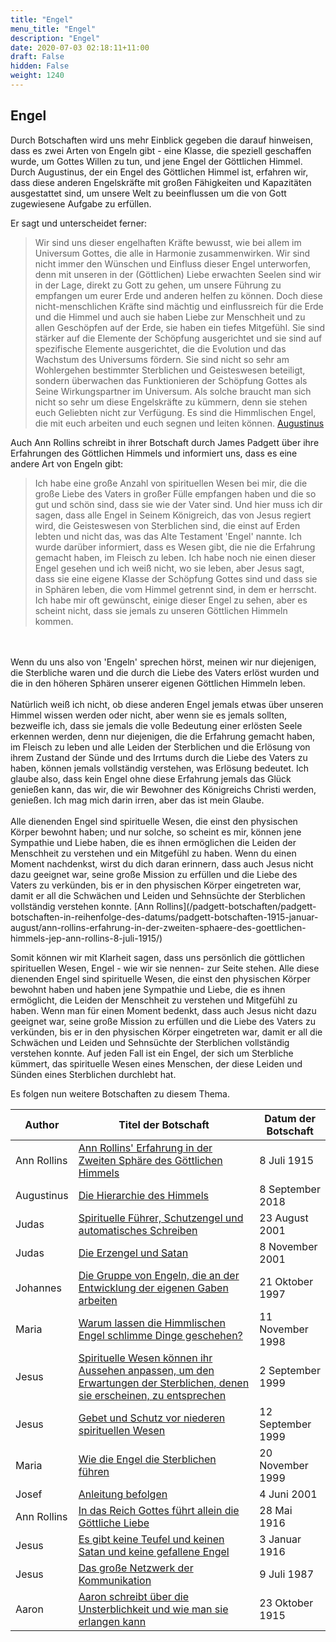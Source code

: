 ```yaml
---
title: "Engel"
menu_title: "Engel"
description: "Engel"
date: 2020-07-03 02:18:11+11:00
draft: False
hidden: False
weight: 1240
---
```

## Engel

Durch Botschaften wird uns mehr Einblick gegeben die darauf hinweisen, dass es zwei Arten von Engeln gibt - eine Klasse, die speziell geschaffen wurde, um Gottes Willen zu tun, und jene Engel der Göttlichen Himmel. Durch Augustinus, der ein Engel des Göttlichen Himmel ist, erfahren wir, dass diese anderen Engelskräfte mit großen Fähigkeiten und Kapazitäten ausgestattet sind, um unsere Welt zu beeinflussen um die von Gott zugewiesene Aufgabe zu erfüllen.

Er sagt und unterscheidet ferner:  

> Wir sind uns dieser engelhaften Kräfte bewusst, wie bei allem im Universum Gottes, die alle in Harmonie zusammenwirken. Wir sind nicht immer den Wünschen und Einfluss dieser Engel unterworfen, denn mit unseren in der (Göttlichen) Liebe erwachten Seelen sind wir in der Lage, direkt zu Gott zu gehen, um unsere Führung zu empfangen um eurer Erde und anderen helfen zu können. Doch diese nicht-menschlichen Kräfte sind mächtig und einflussreich für die Erde und die Himmel und auch sie haben Liebe zur Menschheit und zu allen Geschöpfen auf der Erde, sie haben ein tiefes Mitgefühl. Sie sind stärker auf die Elemente der Schöpfung ausgerichtet und sie sind auf spezifische Elemente ausgerichtet, die die Evolution und das Wachstum des Universums fördern. Sie sind nicht so sehr am Wohlergehen bestimmter Sterblichen und Geisteswesen beteiligt, sondern überwachen das Funktionieren der Schöpfung Gottes als Seine Wirkungspartner im Universum. Als solche braucht man sich nicht so sehr um diese Engelskräfte zu kümmern, denn sie stehen euch Geliebten nicht zur Verfügung. Es sind die Himmlischen Engel, die mit euch arbeiten und euch segnen und leiten können.  [Augustinus](/aktuelle-botschaften/aktuelle-botschaften-in-reihenfolge-des-datums/aktuelle-botschaften-2018/die-hierarchie-des-himmels-af-augustinus-8-september-2018/)

Auch Ann Rollins schreibt in ihrer Botschaft durch James Padgett über ihre Erfahrungen des Göttlichen Himmels und informiert uns, dass es eine andere Art von Engeln gibt:

> Ich habe eine große Anzahl von spirituellen Wesen bei mir, die die große Liebe des Vaters in großer Fülle empfangen haben und die so gut und schön sind, dass sie wie der Vater sind. Und hier muss ich dir sagen, dass alle Engel in Seinem Königreich, das von Jesus regiert wird, die Geisteswesen von Sterblichen sind, die einst auf Erden lebten und nicht das, was das Alte Testament 'Engel' nannte. Ich wurde darüber informiert, dass es Wesen gibt, die nie die Erfahrung gemacht haben, im Fleisch zu leben. Ich habe noch nie einen dieser Engel gesehen und ich weiß nicht, wo sie leben, aber Jesus sagt, dass sie eine eigene Klasse der Schöpfung Gottes sind und dass sie in Sphären leben, die vom Himmel getrennt sind, in dem er herrscht. Ich habe mir oft gewünscht, einige dieser Engel zu sehen, aber es scheint nicht, dass sie jemals zu unseren Göttlichen Himmeln kommen.
<br>
<br>
Wenn du uns also von 'Engeln' sprechen hörst, meinen wir nur diejenigen, die Sterbliche waren und die durch die Liebe des Vaters erlöst wurden und die in den höheren Sphären unserer eigenen Göttlichen Himmeln leben.
<br>
<br>
Natürlich weiß ich nicht, ob diese anderen Engel jemals etwas über unseren Himmel wissen werden oder nicht, aber wenn sie es jemals sollten, bezweifle ich, dass sie jemals die volle Bedeutung einer erlösten Seele erkennen werden, denn nur diejenigen, die die Erfahrung gemacht haben, im Fleisch zu leben und alle Leiden der Sterblichen und die Erlösung von ihrem Zustand der Sünde und des Irrtums durch die Liebe des Vaters zu haben, können jemals vollständig verstehen, was Erlösung bedeutet. Ich glaube also, dass kein Engel ohne diese Erfahrung jemals das Glück genießen kann, das wir, die wir Bewohner des Königreichs Christi werden, genießen. Ich mag mich darin irren, aber das ist mein Glaube.
<br>
<br>
Alle dienenden Engel sind spirituelle Wesen, die einst den physischen Körper bewohnt haben; und nur solche, so scheint es mir, können jene Sympathie und Liebe haben, die es ihnen ermöglichen die Leiden der Menschheit zu verstehen und ein Mitgefühl zu haben. Wenn du einen Moment nachdenkst, wirst du dich daran erinnern, dass auch Jesus nicht dazu geeignet war, seine große Mission zu erfüllen und die Liebe des Vaters zu verkünden, bis er in den physischen Körper eingetreten war, damit er all die Schwächen und Leiden und Sehnsüchte der Sterblichen vollständig verstehen konnte.  [Ann Rollins](/padgett-botschaften/padgett-botschaften-in-reihenfolge-des-datums/padgett-botschaften-1915-januar-august/ann-rollins-erfahrung-in-der-zweiten-sphaere-des-goettlichen-himmels-jep-ann-rollins-8-juli-1915/)

Somit können wir mit Klarheit sagen, dass uns persönlich die göttlichen spirituellen Wesen, Engel - wie wir sie nennen- zur Seite stehen. Alle diese dienenden Engel sind spirituelle Wesen, die einst den physischen Körper bewohnt haben und haben jene Sympathie und Liebe, die es ihnen ermöglicht, die Leiden der Menschheit zu verstehen und Mitgefühl zu haben. Wenn man für einen Moment bedenkt, dass auch Jesus nicht dazu geeignet war, seine große Mission zu erfüllen und die Liebe des Vaters zu verkünden, bis er in den physischen Körper eingetreten war, damit er all die Schwächen und Leiden und Sehnsüchte der Sterblichen vollständig verstehen konnte. Auf jeden Fall ist ein Engel, der sich um Sterbliche kümmert, das spirituelle Wesen eines Menschen, der diese Leiden und Sünden eines Sterblichen durchlebt hat.

Es folgen nun weitere Botschaften zu diesem Thema.

**Author** | **Titel der Botschaft** | **Datum der Botschaft**
---|---|---
Ann Rollins | [Ann Rollins' Erfahrung in der Zweiten Sphäre des Göttlichen Himmels](/padgett-botschaften/padgett-botschaften-in-reihenfolge-des-datums/padgett-botschaften-1915-januar-august/ann-rollins-erfahrung-in-der-zweiten-sphaere-des-goettlichen-himmels-jep-ann-rollins-8-juli-1915/) | 8 Juli 1915
Augustinus | [Die Hierarchie des Himmels](/aktuelle-botschaften/aktuelle-botschaften-in-reihenfolge-des-datums/aktuelle-botschaften-2018/die-hierarchie-des-himmels-af-augustinus-8-september-2018/) | 8 September 2018
Judas | [Spirituelle Führer, Schutzengel und automatisches Schreiben](/aktuelle-botschaften/aktuelle-botschaften-in-reihenfolge-des-datums/aktuelle-botschaften-2001/spirituelle-fuehrer-schutzengel-und-automatisches-schreiben-hr-judas-23-august-2001/) | 23 August 2001
Judas | [Die Erzengel und Satan](/aktuelle-botschaften/aktuelle-botschaften-in-reihenfolge-des-datums/aktuelle-botschaften-2001/die-erzengel-und-satan-hr-judas-8-november-2001/) | 8 November 2001
Johannes | [Die Gruppe von Engeln, die an der Entwicklung der eigenen Gaben arbeiten](/aktuelle-botschaften/aktuelle-botschaften-in-reihenfolge-des-datums/aktuelle-botschaften-1995-1999/die-gruppe-von-engeln-die-an-der-entwicklung-der-eigenen-gaben-arbeiten-dl-johannes-21-oktober-1997/) | 21 Oktober 1997
Maria | [Warum lassen die Himmlischen Engel schlimme Dinge geschehen?](/aktuelle-botschaften/aktuelle-botschaften-in-reihenfolge-des-datums/aktuelle-botschaften-1995-1999/warum-lassen-die-himmlischen-engel-schlimme-dinge-geschehen-ar-maria-11-november-1998/) | 11 November 1998
Jesus | [Spirituelle Wesen können ihr Aussehen anpassen, um den Erwartungen der Sterblichen, denen sie erscheinen, zu entsprechen](/aktuelle-botschaften/aktuelle-botschaften-in-reihenfolge-des-datums/aktuelle-botschaften-1995-1999/spirituelle-wesen-koennen-ihr-aussehen-anpassen-um-den-erwartungen-der-sterblichen-denen-sie-erscheinen-zu-entsprechen-ks-jesus-2-september-1999/) | 2 September 1999
Jesus | [Gebet und Schutz vor niederen spirituellen Wesen](/aktuelle-botschaften/aktuelle-botschaften-in-reihenfolge-des-datums/aktuelle-botschaften-1995-1999/gebet-und-schutz-vor-niederen-spirituellen-wesen-ks-jesus-12-september-1999/) | 12 September 1999
Maria | [Wie die Engel die Sterblichen führen](/aktuelle-botschaften/aktuelle-botschaften-in-reihenfolge-des-datums/aktuelle-botschaften-1995-1999/wie-die-engel-die-sterblichen-fuehren-ar-maria-20-november-1999/) | 20 November 1999
Josef | [Anleitung befolgen](/aktuelle-botschaften/aktuelle-botschaften-in-reihenfolge-des-datums/aktuelle-botschaften-2001/anleitung-befolgen-ks-josef-4-juni-2001/) | 4 Juni 2001
Ann Rollins | [In das Reich Gottes führt allein die Göttliche Liebe](/padgett-botschaften/padgett-botschaften-in-reihenfolge-des-datums/padgett-botschaften-1916/in-das-reich-gottes-fuehrt-allein-die-goettliche-liebe-jep-ann-rollins-28-mai-1916/) | 28 Mai 1916
Jesus | [Es gibt keine Teufel und keinen Satan und keine gefallene Engel](/padgett-botschaften/padgett-botschaften-in-reihenfolge-des-datums/padgett-botschaften-1916/es-gibt-keine-teufel-und-keinen-satan-und-keine-gefallene-engel-jep-jesus-3-januar-1916/) | 3 Januar 1916
Jesus | [Das große Netzwerk der Kommunikation](/aktuelle-botschaften/aktuelle-botschaften-in-reihenfolge-des-datums/aktuelle-botschaften-1984-1994/das-grosse-netzwerk-der-kommunikation-dl-jesus-9-juli-1987/) | 9 Juli 1987
Aaron | [Aaron schreibt über die Unsterblichkeit und wie man sie erlangen kann](/padgett-botschaften/padgett-botschaften-in-reihenfolge-des-datums/padgett-botschaften-1915-september-dezember/aaron-schreibt-ueber-die-unsterblichkeit-und-wie-man-sie-erlangen-kann-jep-aaron-23-oktober-1915/) | 23 Oktober 1915

